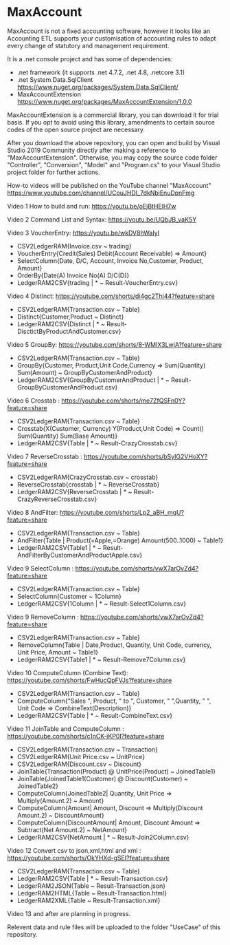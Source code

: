 # MaxAccount

MaxAccount is not a fixed accounting software, however it looks like an Accounting ETL supports your customisation of accounting rules to adapt every change of statutory and management requirement.

It is a .net console project and has some of dependencies:

- .net framework (it supports .net 4.7.2, .net 4.8, .netcore 3.1)
- .net System.Data.SqlClient https://www.nuget.org/packages/System.Data.SqlClient/
- MaxAccountExtension https://www.nuget.org/packages/MaxAccountExtension/1.0.0

MaxAccountExtension is a commercial library, you can download it for trial basis. If you opt to avoid using this library, amendments to certain source codes of the open source project are necessary.

After you download the above repository, you can open and build by Visual Studio 2019 Community directly after making a reference to "MaxAccountExtension". 
Otherwise, you may copy the source code folder "Controller", "Conversion", "Model" and "Program.cs" to your Visual Studio project folder for further actions.

How-to videos will be published on the YouTube channel "MaxAccount" 
https://www.youtube.com/channel/UCouJHDI_7dkNbiEnuDpnFmg

Video 1 How to build and run: https://youtu.be/oEjBtHElH7w

Video 2 Command List and Syntax: https://youtu.be/UQbJB_vaK5Y

Video 3 VoucherEntry: https://youtu.be/wkDV8hWaIyI

- CSV2LedgerRAM{Invoice.csv ~ trading}
- VoucherEntry{Credit(Sales) Debit(Account Receivable) => Amount}
- SelectColumn{Date, D/C, Account, Invoice No,Customer, Product, Amount}
- OrderBy{Date(A) Invoice No(A) D/C(D)}
- LedgerRAM2CSV{trading | * ~ Result-VoucherEntry.csv}

Video 4 Distinct: https://youtube.com/shorts/di4gc2Thi44?feature=share

- CSV2LedgerRAM{Transaction.csv ~ Table}
- Distinct{Customer,Product ~ Distinct}
- LedgerRAM2CSV{Distinct  | * ~ Result-DisctictByProductAndCustomer.csv}

Video 5 GroupBy: https://youtube.com/shorts/8-WMIX3LwjA?feature=share

- CSV2LedgerRAM{Transaction.csv ~ Table}   
- GroupBy{Customer, Product,Unit Code,Currency => Sum(Quantity) Sum(Amount) ~ GroupByCustomerAndProduct}
- LedgerRAM2CSV{GroupByCustomerAndProduct | * ~ Result-GroupByCustomerAndProduct.csv}

Video 6 Crosstab : https://youtube.com/shorts/me7ZfQSFn0Y?feature=share
- CSV2LedgerRAM{Transaction.csv ~ Table}  
- Crosstab{X(Customer, Currency) Y(Product,Unit Code) => Count() Sum(Quantity) Sum(Base Amount)}    
- LedgerRAM2CSV{Table | * ~ Result-CrazyCrosstab.csv}

Video 7 ReverseCrosstab : https://youtube.com/shorts/bSyIG2VHoXY?feature=share
- CSV2LedgerRAM{CrazyCrosstab.csv ~ crosstab}
- ReverseCrosstab{crosstab | * ~ ReverseCrosstab}
- LedgerRAM2CSV{ReverseCrosstab | * ~ Result-CrazyReverseCrosstab.csv}

Video 8 AndFilter: https://youtube.com/shorts/Lp2_aBH_mqU?feature=share
- CSV2LedgerRAM{Transaction.csv ~ Table}    
- AndFilter{Table | Product(=Apple,=Orange) Amount(500..1000) ~ Table1}   
- LedgerRAM2CSV{Table1 | * ~ Result-AndFilterByCustomerAndProductApple.csv}

Video 9 SelectColumn : https://youtube.com/shorts/vwX7arOvZd4?feature=share
- CSV2LedgerRAM{Transaction.csv ~ Table}
- SelectColumn{Customer ~ 1Column}
- LedgerRAM2CSV{1Column | * ~ Result-Select1Column.csv}

Video 9 RemoveColumn : https://youtube.com/shorts/vwX7arOvZd4?feature=share
- CSV2LedgerRAM{Transaction.csv ~ Table}
- RemoveColumn{Table | Date,Product, Quantity, Unit Code, currency, Unit Price, Amount ~ Table1}
- LedgerRAM2CSV{Table1 | * ~ Result-Remove7Column.csv}

Video 10 ComputeColumn (Combine Text): https://youtube.com/shorts/FwHucQpFVJs?feature=share
- CSV2LedgerRAM{Transaction.csv ~ Table}
- ComputeColumn{"Sales ", Product, " to ", Customer, " ",Quantity, " ", Unit Code => CombineText(Description)}
- LedgerRAM2CSV{Table | * ~ Result-CombineText.csv}

Video 11 JoinTable and ComputeColumn : https://youtube.com/shorts/c1nCK-jKP0I?feature=share
- CSV2LedgerRAM{Transaction.csv ~ Transaction}
- CSV2LedgerRAM{Unit Price.csv ~ UnitPrice}
- CSV2LedgerRAM{Discount.csv ~ Discount}
- JoinTable{Transaction(Product) @ UnitPrice(Product) ~ JoinedTable1}
- JoinTable{JoinedTable1(Customer) @ Discount(Customer) ~ JoinedTable2}
- ComputeColumn{JoinedTable2| Quantity, Unit Price => Multiply(Amount.2) ~ Amount}
- ComputeColumn{Amount| Amount, Discount => Multiply(Discount Amount.2) ~ DiscountAmount}
- ComputeColumn{DiscountAmount| Amount, Discount Amount => Subtract(Net Amount.2) ~ NetAmount}
- LedgerRAM2CSV{NetAmount | * ~ Result-Join2Column.csv}

Video 12 Convert csv to json,xml,html and xml : https://youtube.com/shorts/OkYHXd-gSEI?feature=share
- CSV2LedgerRAM{Transaction.csv ~ Table}
- LedgerRAM2CSV{Table | * ~ Result-Transaction.csv}
- LedgerRAM2JSON{Table ~ Result-Transaction.json}
- LedgerRAM2HTML{Table ~ Result-Transaction.html}
- LedgerRAM2XML{Table ~ Result-Transaction.xml}

Video 13 and after are planning in progress.

Relevent data and rule files will be uploaded to the folder "UseCase" of this repository.
